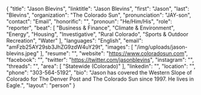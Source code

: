 {
  "title": "Jason Blevins",
  "linktitle": "Jason Blevins",
  "first": "Jason",
  "last": "Blevins",
  "organization": "The Colorado Sun",
  "pronunciation": "JAY-son",
  "contact": "Email",
  "honorific": "",
  "pronoun": "He/Him/His",
  "role": "reporter",
  "beat": [
    "Business & Finance",
    "Climate & Environment",
    "Energy",
    "Housing",
    "Investigative",
    "Rural Colorado",
    "Sports & Outdoor Recreation",
    "Water"
  ],
  "languages": "English",
  "email": "amFzb25AY29sb3JhZG9zdW4uY29t",
  "images": [
    "/img/uploads/jason-blevins.jpeg"
  ],
  "resume": "",
  "website": "https://www.coloradosun.com",
  "facebook": "",
  "twitter": "https://twitter.com/jasonblevins",
  "instagram": "",
  "threads": "",
  "area": [
    "Statewide (Colorado)"
  ],
  "linkedin": "",
  "location": "",
  "phone": "303-564-5192",
  "bio": "Jason has covered the Western Slope of Colorado for The Denver Post and The Colorado Sun since 1997. He lives in Eagle.",
  "layout": "person"
}